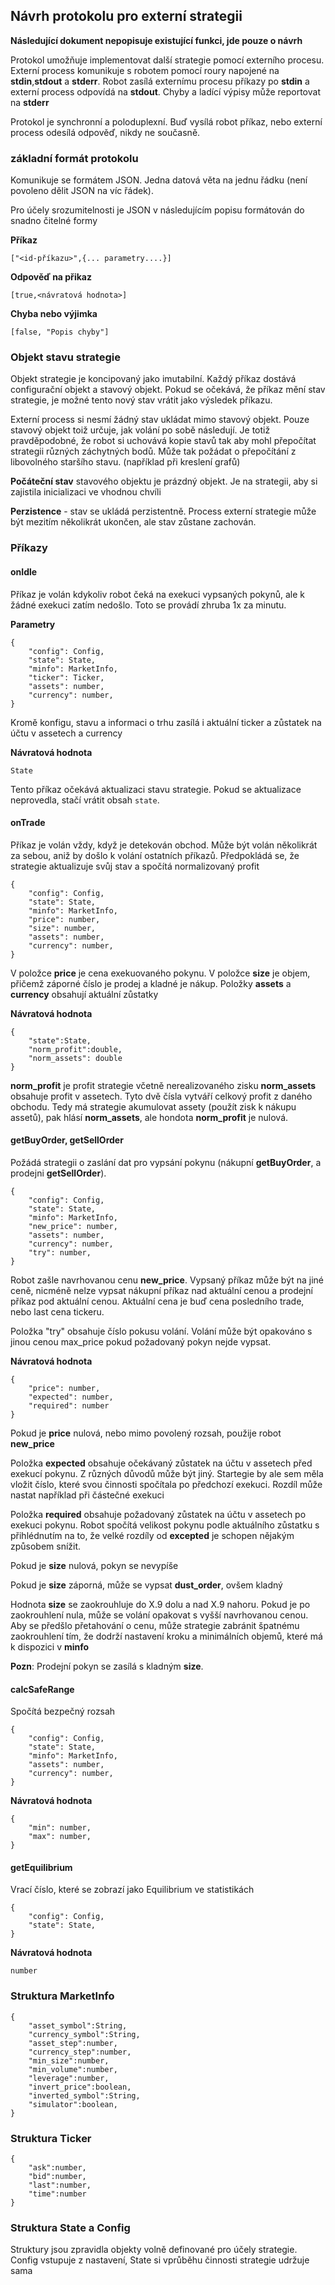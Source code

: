 ## Návrh protokolu pro externí strategii

**Následující dokument nepopisuje existující funkci, jde pouze o návrh**

Protokol umožňuje implementovat další strategie pomocí externího procesu. Externí process komunikuje s robotem pomocí roury napojené na **stdin**,**stdout** a **stderr**. Robot zasílá externímu procesu příkazy po **stdin** a externí process odpovídá na **stdout**. Chyby a ladící výpisy může reportovat na **stderr**

Protokol je synchronní a poloduplexní. Buď vysílá robot příkaz, nebo externí process odesílá odpověď, nikdy ne současně.

### základní formát protokolu

Komunikuje se formátem JSON. Jedna datová věta na jednu řádku (není povoleno dělit JSON na víc řádek).

Pro účely srozumitelnosti je JSON v následujícím popisu formátován do snadno čitelné formy 

**Příkaz**

```
["<id-příkazu>",{... parametry....}]
```

**Odpověď na přikaz**


```
[true,<návratová hodnota>]
```

**Chyba nebo výjimka**

```
[false, "Popis chyby"]
```

### Objekt stavu strategie

Objekt strategie je koncipovaný jako imutabilní. Každý příkaz dostává configurační objekt a stavový objekt. Pokud se očekává, že příkaz mění stav strategie, je možné tento nový stav vrátit jako výsledek příkazu.

Externí process si nesmí žádný stav ukládat mimo stavový objekt. Pouze stavový objekt toiž určuje, jak volání po sobě následují. Je totiž pravděpodobné, že robot si uchovává kopie stavů tak aby mohl přepočítat strategii různých záchytných bodů. Může tak požádat o přepočítání z libovolného staršího stavu. (například při kreslení grafů) 

**Počáteční stav** stavového objektu je prázdný objekt. Je na strategii, aby si zajistila inicializaci ve vhodnou chvíli

**Perzistence** - stav se ukládá perzistentně. Process externí strategie může být mezitím několikrát ukončen, ale stav zůstane zachován.


### Příkazy

#### onIdle

Příkaz je volán kdykoliv robot čeká na exekuci vypsaných pokynů, ale k žádné exekuci zatím nedošlo. Toto se provádí zhruba 1x za minutu.

**Parametry**

```
{
	"config": Config,
	"state": State,
	"minfo": MarketInfo,
	"ticker": Ticker,
	"assets": number,
	"currency": number,
}
```

Kromě konfigu, stavu a informaci o trhu zasílá i aktuální ticker a zůstatek na účtu v assetech a currency

**Návratová hodnota**

```
State
```

Tento příkaz očekává aktualizaci stavu strategie. Pokud se aktualizace neprovedla, stačí vrátit obsah `state`.



#### onTrade

Příkaz je volán vždy, když je detekován obchod. Může být volán několikrát za sebou, aniž by došlo k volání ostatních příkazů. Předpokládá se, že strategie aktualizuje svůj stav a spočítá normalizovaný profit


```
{
	"config": Config,
	"state": State,
	"minfo": MarketInfo,
	"price": number,
	"size": number,
	"assets": number,
	"currency": number,
}
```

V položce **price** je cena exekuovaného pokynu. V položce **size** je objem, přičemž záporné číslo je prodej a kladné je nákup. Položky **assets** a **currency** obsahují aktuální zůstatky

**Návratová hodnota**

```
{
	"state":State,
	"norm_profit":double,
	"norm_assets": double
}
```
**norm_profit** je profit strategie včetně nerealizovaného zisku 
**norm_assets** obsahuje profit v assetech. Tyto dvě čísla vytváří celkový profit z daného obchodu. Tedy má strategie akumulovat assety (použít zisk k nákupu assetů), pak hlásí **norm_assets**, ale hondota **norm_profit** je nulová.


#### getBuyOrder, getSellOrder

Požádá strategii o zaslání dat pro vypsání pokynu (nákupní **getBuyOrder**, a prodejni **getSellOrder**). 

```
{
	"config": Config,
	"state": State,
	"minfo": MarketInfo,
	"new_price": number,
	"assets": number,
	"currency": number,
	"try": number,
}
```

Robot zašle navrhovanou cenu **new_price**. Vypsaný příkaz může být na jiné ceně, nicméně nelze vypsat nákupní příkaz nad aktuální cenou a prodejní příkaz pod aktuální cenou. Aktuální cena je buď cena posledního trade, nebo last cena tickeru.

Položka "try" obsahuje číslo pokusu volání. Volání může být opakováno s jinou cenou max_price pokud požadovaný pokyn nejde vypsat.

**Návratová hodnota**

```
{
	"price": number,
	"expected": number,
	"required": number	
}
```

Pokud je **price** nulová, nebo mimo povolený rozsah, použije robot **new_price**

Položka **expected** obsahuje očekávaný zůstatek na účtu v assetech před exekucí pokynu. Z různých důvodů může být jiný. Startegie by ale sem měla vložit číslo, které svou činnosti spočítala po předchozí exekuci. Rozdíl může nastat například při částečné exekuci

Položka **required** obsahuje požadovaný zůstatek na účtu v assetech po exekuci pokynu. Robot spočítá velikost pokynu podle aktuálního zůstatku s přihlédnutím na to, že velké rozdíly od **excepted** je schopen nějakým způsobem snížit.


Pokud je **size** nulová, pokyn se nevypíše

Pokud je **size** záporná, může se vypsat **dust_order**, ovšem kladný

Hodnota **size** se zaokrouhluje do X.9 dolu a nad X.9 nahoru. Pokud je po zaokrouhlení nula, může se volání opakovat s vyšší navrhovanou cenou. Aby se předšlo přetahování o cenu, může strategie zabránit špatnému zaokrouhlení tím, že dodrží nastavení kroku a minimálních objemů, které má k dispozici v **minfo**

**Pozn**: Prodejní pokyn se zasílá s kladným **size**.

#### calcSafeRange
 
Spočítá bezpečný rozsah

```
{
	"config": Config,
	"state": State,
	"minfo": MarketInfo,
	"assets": number,
	"currency": number,
}
```

**Návratová hodnota**

```
{
	"min": number,
	"max": number,	
}
```

#### getEquilibrium

Vrací číslo, které se zobrazí jako Equilibrium ve statistikách

```
{
	"config": Config,
	"state": State,
}
```


**Návratová hodnota**

```
number
```



### Struktura MarketInfo

```
{
	"asset_symbol":String,
	"currency_symbol":String,
	"asset_step":number,
	"currency_step":number,
	"min_size":number,
	"min_volume":number,
	"leverage":number,
	"invert_price":boolean,
	"inverted_symbol":String,
	"simulator":boolean,
}
```

### Struktura Ticker

```
{
	"ask":number,
	"bid":number,
	"last":number,
	"time":number
}
```

### Struktura State a Config

Struktury jsou zpravidla objekty volně definované pro účely strategie. 
Config vstupuje z nastavení, State si vprůběhu činnosti strategie udržuje sama 

